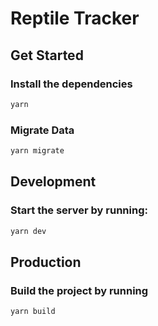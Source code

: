 # Reptile Tracker

## Get Started

### Install the dependencies

```bash
yarn
```

### Migrate Data

```bash
yarn migrate
```

## Development

### Start the server by running:

```bash
yarn dev
```

## Production

### Build the project by running

```bash
yarn build
```
